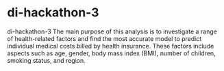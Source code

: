 # di-hackathon-3
di-hackathon-3
The main purpose of this analysis is to investigate a range of health-related factors and find the most accurate model to predict individual medical costs billed by health insurance. These factors include aspects such as age, gender, body mass index (BMI), number of children, smoking status, and region.
